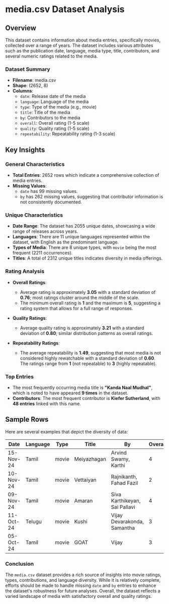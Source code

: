 # media.csv Dataset Analysis

## Overview
This dataset contains information about media entries, specifically movies, collected over a range of years. The dataset includes various attributes such as the publication date, language, media type, title, contributors, and several numeric ratings related to the media.

### Dataset Summary
- **Filename**: media.csv
- **Shape**: (2652, 8)
- **Columns**: 
  - `date`: Release date of the media
  - `language`: Language of the media
  - `type`: Type of the media (e.g., movie)
  - `title`: Title of the media
  - `by`: Contributors to the media
  - `overall`: Overall rating (1-5 scale)
  - `quality`: Quality rating (1-5 scale)
  - `repeatability`: Repeatability rating (1-3 scale)

## Key Insights

### General Characteristics
- **Total Entries**: 2652 rows which indicate a comprehensive collection of media entries.
- **Missing Values**:
  - `date` has 99 missing values.
  - `by` has 262 missing values, suggesting that contributor information is not consistently documented.
  
### Unique Characteristics
- **Date Range**: The dataset has 2055 unique dates, showcasing a wide range of releases across years.
- **Languages**: There are 11 unique languages represented within the dataset, with English as the predominant language.
- **Types of Media**: There are 8 unique types, with `movie` being the most frequent (2211 occurrences).
- **Titles**: A total of 2312 unique titles indicates diversity in media offerings.

### Rating Analysis
- **Overall Ratings**:
  - Average rating is approximately **3.05** with a standard deviation of **0.76**; most ratings cluster around the middle of the scale.
  - The minimum overall rating is **1** and the maximum is **5**, suggesting a rating system that allows for a full range of responses.
  
- **Quality Ratings**:
  - Average quality rating is approximately **3.21** with a standard deviation of **0.80**; similar distribution patterns as overall ratings.
  
- **Repeatability Ratings**:
  - The average repeatability is **1.49**, suggesting that most media is not considered highly rewatchable with a standard deviation of **0.60**. The ratings range from **1** (not repeatable) to **3** (highly repeatable).

### Top Entries
- The most frequently occurring media title is **"Kanda Naal Mudhal"**, which is noted to have appeared **9 times** in the dataset.
- **Contributors**: The most frequent contributor is **Kiefer Sutherland**, with **48 entries** linked with this name.

## Sample Rows
Here are several examples that depict the diversity of data:

| Date       | Language | Type  | Title             | By                                    | Overall | Quality | Repeatability |
|------------|----------|-------|-------------------|---------------------------------------|---------|---------|---------------|
| 15-Nov-24  | Tamil    | movie | Meiyazhagan       | Arvind Swamy, Karthi                 | 4       | 5       | 1             |
| 10-Nov-24  | Tamil    | movie | Vettaiyan        | Rajnikanth, Fahad Fazil              | 2       | 2       | 1             |
| 09-Nov-24  | Tamil    | movie | Amaran            | Siva Karthikeyan, Sai Pallavi        | 4       | 4       | 1             |
| 11-Oct-24  | Telugu   | movie | Kushi             | Vijay Devarakonda, Samantha          | 3       | 3       | 1             |
| 05-Oct-24  | Tamil    | movie | GOAT              | Vijay                                 | 3       | 3       | 1             |


### Conclusion
The `media.csv` dataset provides a rich source of insights into movie ratings, types, contributions, and language diversity. While it is relatively complete, efforts should be made to handle missing `date` and `by` entries to enhance the dataset's robustness for future analyses. Overall, the dataset reflects a varied landscape of media with satisfactory overall and quality ratings.